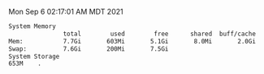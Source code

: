 Mon Sep  6 02:17:01 AM MDT 2021
```bash
System Memory
               total        used        free      shared  buff/cache   available
Mem:           7.7Gi       603Mi       5.1Gi       8.0Mi       2.0Gi       6.8Gi
Swap:          7.6Gi       200Mi       7.5Gi
System Storage
653M	.
```
